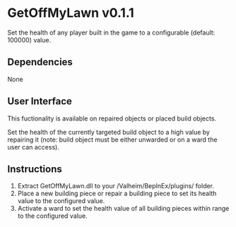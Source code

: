 # GetOffMyLawn v0.1.1
Set the health of any player built in the game to a configurable (default: 100000) value.

## Dependencies
None

## User Interface
This fuctionality is available on repaired objects or placed build objects.

Set the health of the currently targeted build object to a high value by repairing it (note: build object must be either unwarded or on a ward the user can access).

## Instructions
1. Extract GetOffMyLawn.dll to your /Valheim/BepInEx/plugins/ folder.
2. Place a new building piece or repair a building piece to set its health value to the configured value.
3. Activate a ward to set the health value of all building pieces within range to the configured value.
